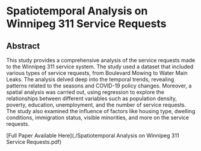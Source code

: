 # Spatiotemporal Analysis on Winnipeg 311 Service Requests
 
## Abstract 
This study provides a comprehensive analysis of the service requests made to the Winnipeg 311 service system. The study used a dataset that included various types of service requests, from Boulevard Mowing to Water Main Leaks. The analysis delved deep into the temporal trends, revealing patterns related to the seasons and COVID-19 policy changes. Moreover, a spatial analysis was carried out, using regression to explore the relationships between different variables such as population density, poverty, education, unemployment, and the number of service requests. The study also examined the influence of factors like housing type, dwelling conditions, immigration status, visible minorities, and more on the service requests.

[Full Paper Available Here](./Spatiotemporal Analysis on Winnipeg 311 Service Requests.pdf)